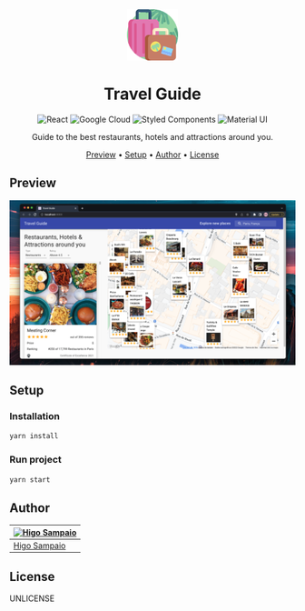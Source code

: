 <div align="center">

<img style="width: 90px;" src="public/images/logo.png" />

# Travel Guide

<img alt="React" src="https://img.shields.io/badge/React-20232A?style=for-the-badge&logo=react&logoColor=61DAFB" />
<img alt="Google Cloud" src="https://img.shields.io/badge/Google_Cloud-4285F4?style=for-the-badge&logo=google-cloud&logoColor=white" />
<img alt="Styled Components" src="https://img.shields.io/badge/styled--components-DB7093?style=for-the-badge&logo=styled-components&logoColor=white" />
<img alt="Material UI" src="https://img.shields.io/badge/Material--UI-0081CB?style=for-the-badge&logo=material-ui&logoColor=white" />

Guide to the best restaurants, hotels and attractions around you.

[Preview](#preview) •
[Setup](#setup) •
[Author](#author) •
[License](#license)

</div>

## Preview

<div align="center">
<img src="preview.png" />
</div>

## Setup

### Installation

```js
yarn install
```

### Run project

```js
yarn start
```

## Author

| [![Higo Sampaio](https://pt.gravatar.com/userimage/220099710/e4a08ac6c48dbc616d75706359689618.png)](https://github.com/higosampaio) |
| ----------------------------------------------------------------------------------------------------------------------------------- |
| [Higo Sampaio](https://github.com/higosampaio) |

## License

UNLICENSE
